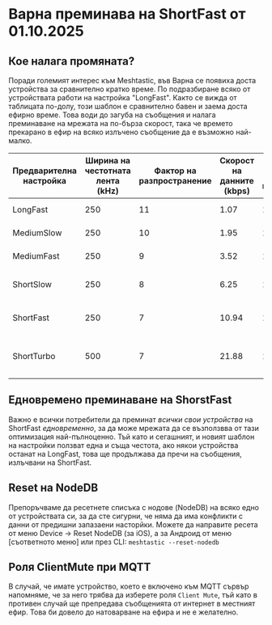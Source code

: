 # Варна преминава на ShortFast от 01.10.2025

## Кое налага промяната?

Поради големият интерес към Meshtastic, във Варна се появиха доста устройства за сравнително кратко време. По подразбиране всяко от устройствата работи на настройка "LongFast". Както се вижда от таблицата по-долу, този шаблон е сравнително бавен и заема доста ефирно време. Това води до загуба на съобщения и налага преминаване на мрежата на по-бърза скорост, така че времето прекарано в ефир на всяко излъчено съобщение да е възможно най-малко.


| Предварителна настройка | Ширина на честотната лента (kHz) | Фактор на разпространение | Скорост на данните (kbps) | Бюджет на връзката | Най-подходящ за |
|--------------|-----------------|------|-------------------|-------------|--------------------|
| LongFast     | 250             | 11   | 1.07              | 153dB       | По подразбиране |
| MediumSlow   | 250             | 10   | 1.95              | 150.5dB     | По-добра скорост |
| MediumFast   | 250             | 9    | 3.52              | 148dB       | Бърз с добър обхват |
| ShortSlow    | 250             | 8    | 6.25              | 145.5dB     | Бърз със среден обхват |
| ShortFast    | 250             | 7    | 10.94              | 143dB       | Много бърз, по-къс обхват |
| ShortTurbo   | 500             | 7    | 21.88              | 140dB       | Максимална скорост, минимален обхват |


## Едновремено преминаване на ShorstFast

Важно е всички потребители да преминат *всички свои устройства* на ShortFast *едновременно*, за да може мрежата да се възползвва от тази оптимизация най-пълноценно. Тъй като и сегашният, и новият шаблон на настройки ползват една и съща честота, ако някои устройства останат на LоngFast, това ще продължава да пречи на съобщения, излъчвани на ShortFast.


## Reset на NodeDB

Препоръчваме да ресетнете списъка с нодове (NodeDB) на всяко едно от устройствата си, за да сте сигурни, че няма да има конфликти с данни от предишни запазаени насторйки. Можете да направите ресета от меню Device -> Reset NodeDB (за iOS), a за Андроид от меню [съответното меню] или през CLI: `meshtastic --reset-nodedb`

## Роля ClientMute при MQTT

В случай, че имате устройство, което е включено към MQTT сървър напомняме, че за него трябва да изберете роля `Client Mute`, тъй като в противен случай ще препредава съобщенията от интернет в местният ефир. Това би довело до натоварване на ефира и не е желателно.
